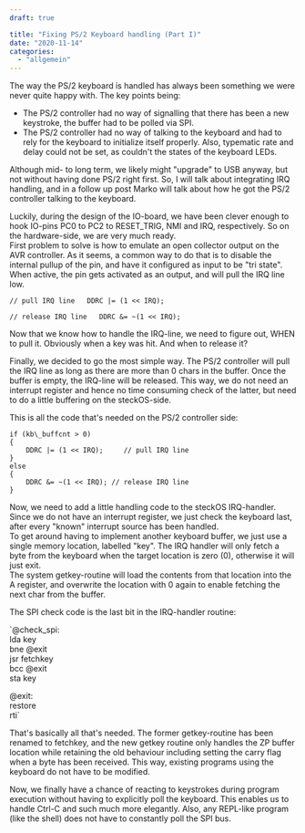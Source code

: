 ```yaml
---
draft: true

title: "Fixing PS/2 Keyboard handling (Part I)"
date: "2020-11-14"
categories: 
  - "allgemein"
---
```


The way the PS/2 keyboard is handled has always been something we were never quite happy with. The key points being:

- The PS/2 controller had no way of signalling that there has been a new keystroke, the buffer had to be polled via SPI.
- The PS/2 controller had no way of talking to the keyboard and had to rely for the keyboard to initialize itself properly. Also, typematic rate and delay could not be set, as couldn't the states of the keyboard LEDs.

Although mid- to long term, we likely might "upgrade" to USB anyway, but not without having done PS/2 right first. So, I will talk about integrating IRQ handling, and in a follow up post Marko will talk about how he got the PS/2 controller talking to the keyboard.

Luckily, during the design of the IO-board, we have been clever enough to hook IO-pins PC0 to PC2 to RESET\_TRIG, NMI and IRQ, respectively. So on the hardware-side, we are very much ready.  
First problem to solve is how to emulate an open collector output on the AVR controller. As it seems, a common way to do that is to disable the internal pullup of the pin, and have it configured as input to be "tri state". When active, the pin gets activated as an output, and will pull the IRQ line low.

`// pull IRQ line  
DDRC |= (1 << IRQ);`

`// release IRQ line  
DDRC &= ~(1 << IRQ);`

Now that we know how to handle the IRQ-line, we need to figure out, WHEN to pull it. Obviously when a key was hit. And when to release it?

Finally, we decided to go the most simple way. The PS/2 controller will pull the IRQ line as long as there are more than 0 chars in the buffer. Once the buffer is empty, the IRQ-line will be released. This way, we do not need an interrupt register and hence no time consuming check of the latter, but need to do a little buffering on the steckOS-side.

This is all the code that's needed on the PS/2 controller side:  

    if (kb\_buffcnt > 0)
    {
        DDRC |= (1 << IRQ);     // pull IRQ line
    }
    else
    {
        DDRC &= ~(1 << IRQ); // release IRQ line
    }

Now, we need to add a little handling code to the steckOS IRQ-handler. Since we do not have an interrupt register, we just check the keyboard last, after every "known" interrupt source has been handled.  
To get around having to implement another keyboard buffer, we just use a single memory location, labelled "key". The IRQ handler will only fetch a byte from the keyboard when the target location is zero (0), otherwise it will just exit.  
The system getkey-routine will load the contents from that location into the A register, and overwrite the location with 0 again to enable fetching the next char from the buffer.

The SPI check code is the last bit in the IRQ-handler routine:

`@check_spi:  
lda key  
bne @exit  
jsr fetchkey  
bcc @exit  
sta key  
  
@exit:  
restore  
rti`

That's basically all that's needed. The former getkey-routine has been renamed to fetchkey, and the new getkey routine only handles the ZP buffer location while retaining the old behaviour including setting the carry flag when a byte has been received. This way, existing programs using the keyboard do not have to be modified.

Now, we finally have a chance of reacting to keystrokes during program execution without having to explicitly poll the keyboard. This enables us to handle Ctrl-C and such much more elegantly. Also, any REPL-like program (like the shell) does not have to constantly poll the SPI bus.
